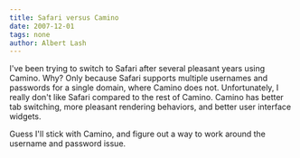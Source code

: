```yaml
---
title: Safari versus Camino
date: 2007-12-01
tags: none
author: Albert Lash
---
```

I've been trying to switch to Safari after several pleasant years using Camino. Why? Only because Safari supports multiple usernames and passwords for a single domain, where Camino does not. Unfortunately, I really don't like Safari compared to the rest of Camino. Camino has better tab switching, more pleasant rendering behaviors, and better user interface widgets.

Guess I'll stick with Camino, and figure out a way to work around the username and password issue.

